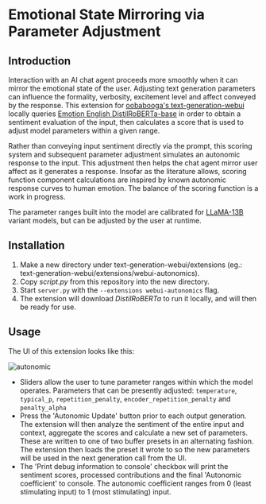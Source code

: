 # Emotional State Mirroring via Parameter Adjustment

## Introduction

Interaction with an AI chat agent proceeds more smoothly when it can mirror the emotional state of the user. Adjusting text generation parameters can influence the formality, verbosity, excitement level and affect conveyed by the response. This extension for [oobabooga's text-generation-webui](https://github.com/oobabooga/text-generation-webui) locally queries [Emotion English DistilRoBERTa-base](https://huggingface.co/j-hartmann/emotion-english-distilroberta-base) in order to obtain a sentiment evaluation of the input, then calculates a score that is used to adjust model parameters within a given range.

Rather than conveying input sentiment directly via the prompt, this scoring system and subsequent parameter adjustment simulates an autonomic response to the input. This adjustment then helps the chat agent mirror user affect as it generates a response. Insofar as the literature allows, scoring function component calculations are inspired by known autonomic response curves to human emotion. The balance of the scoring function is a work in progress.

The parameter ranges built into the model are calibrated for [LLaMA-13B](https://research.facebook.com/publications/llama-open-and-efficient-foundation-language-models/) variant models, but can be adjusted by the user at runtime.

## Installation

1. Make a new directory under text-generation-webui/extensions (eg.: text-generation-webui/extensions/webui-autonomics).
2. Copy *script.py* from this repository into the new directory.
3. Start `server.py` with the `--extensions webui-autonomics` flag.
4. The extension will download *DistilRoBERTa* to run it locally, and will then be ready for use.

## Usage

The UI of this extension looks like this:

![autonomic](https://user-images.githubusercontent.com/108030031/231602382-b77ce422-6703-4d15-b6d5-7d206d5154a6.png)


- Sliders allow the user to tune parameter ranges within which the model operates. Parameters that can be presently adjusted: `temperature`, `typical_p`, `repetition_penalty`, `encoder_repetition_penalty` and `penalty_alpha`
- Press the 'Autonomic Update' button prior to each output generation. The extension will then analyze the sentiment of the entire input and context, aggregate the scores and calculate a new set of parameters. These are written to one of two buffer presets in an alternating fashion. The extension then loads the preset it wrote to so the new parameters will be used in the next generation call from the UI.
- The 'Print debug information to console' checkbox will print the sentiment scores, processed contributions and the final 'Autonomic coefficient' to console. The autonomic coefficient ranges from 0 (least stimulating input) to 1 (most stimulating) input.
